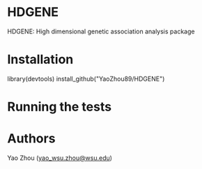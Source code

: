 # HDGENE
HDGENE: High dimensional genetic association analysis package

# Installation
library(devtools)
install_github("YaoZhou89/HDGENE")

# Running the tests

# Authors
Yao Zhou (yao_wsu.zhou@wsu.edu)

